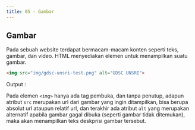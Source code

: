 ```yaml
---
title: 05 - Gambar
---
```


## Gambar

Pada sebuah website terdapat bermacam-macam konten seperti teks, gambar, dan video. HTML menyediakan elemen untuk
menampilkan suatu gambar.

```html
<img src="img/gdsc-unsri-test.png" alt="GDSC UNSRI">
```

Output :

Pada elemen `<img>` hanya ada tag pembuka, dan tanpa penutup, adapun atribut `src` merupakan url dari gambar yang ingin
ditampilkan, bisa berupa absolut url ataupun relatif url, dan terakhir ada atribut `alt` yang merupakan alternatif
apabila gambar gagal dibuka (seperti gambar tidak ditemukan), maka akan menampilkan teks deskprisi gambar tersebut.